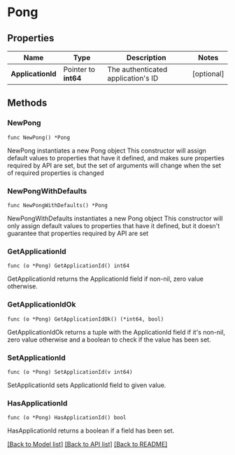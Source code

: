 # Pong

## Properties

Name | Type | Description | Notes
------------ | ------------- | ------------- | -------------
**ApplicationId** | Pointer to **int64** | The authenticated application&#39;s ID | [optional] 

## Methods

### NewPong

`func NewPong() *Pong`

NewPong instantiates a new Pong object
This constructor will assign default values to properties that have it defined,
and makes sure properties required by API are set, but the set of arguments
will change when the set of required properties is changed

### NewPongWithDefaults

`func NewPongWithDefaults() *Pong`

NewPongWithDefaults instantiates a new Pong object
This constructor will only assign default values to properties that have it defined,
but it doesn't guarantee that properties required by API are set

### GetApplicationId

`func (o *Pong) GetApplicationId() int64`

GetApplicationId returns the ApplicationId field if non-nil, zero value otherwise.

### GetApplicationIdOk

`func (o *Pong) GetApplicationIdOk() (*int64, bool)`

GetApplicationIdOk returns a tuple with the ApplicationId field if it's non-nil, zero value otherwise
and a boolean to check if the value has been set.

### SetApplicationId

`func (o *Pong) SetApplicationId(v int64)`

SetApplicationId sets ApplicationId field to given value.

### HasApplicationId

`func (o *Pong) HasApplicationId() bool`

HasApplicationId returns a boolean if a field has been set.


[[Back to Model list]](../README.md#documentation-for-models) [[Back to API list]](../README.md#documentation-for-api-endpoints) [[Back to README]](../README.md)



